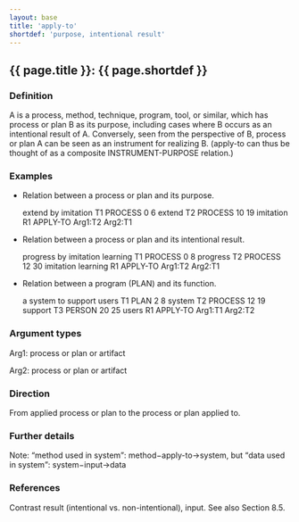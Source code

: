 ```yaml
---
layout: base
title: 'apply-to'
shortdef: 'purpose, intentional result'
---
```


## <a class="relation" nolink>{{ page.title }}</a>: {{ page.shortdef }}


### Definition

A is a process, method, technique, program, tool, or similar, which
has process or plan B as its purpose, including cases where B occurs
as an intentional result of A. Conversely, seen from the perspective
of B, process or plan A can be seen as an instrument for realizing
B. (<a class="relation" nolink>apply-to</a> can thus be thought of as a composite INSTRUMENT-PURPOSE
relation.)


### Examples

* Relation between a process or plan and its purpose.

  <div class="ann-annotation">
  extend by imitation
  T1 PROCESS 0 6 extend
  T2 PROCESS 10 19 imitation
  R1 APPLY-TO Arg1:T2 Arg2:T1
  </div>

* Relation between a process or plan and its intentional result.

  <div class="ann-annotation">
  progress by imitation learning
  T1 PROCESS 0 8 progress
  T2 PROCESS 12 30 imitation learning
  R1 APPLY-TO Arg1:T2 Arg2:T1
  </div>


* Relation between a program (PLAN) and its function.

  <div class="ann-annotation">
  a system to support users
  T1 PLAN 2 8 system
  T2 PROCESS 12 19 support
  T3 PERSON 20 25 users
  R1 APPLY-TO Arg1:T1 Arg2:T2
  </div>



### Argument types

Arg1: <a class="span" nolink>process</a> or <a class="span" nolink>plan</a> or <a class="span" nolink>artifact</a>

Arg2: <a class="span" nolink>process</a> or <a class="span" nolink>plan</a> or <a class="span" nolink>artifact</a>


### Direction

From applied <a class="span" nolink>process</a> or <a class="span" nolink>plan</a> to the <a class="span" nolink>process</a> or <a class="span" nolink>plan</a> applied to.


### Further details

Note: <q>method used in system</q>: method−<a class="relation" nolink>apply-to</a>→system, but <q>data used in system</q>: system−<a class="relation" nolink>input</a>→data


### References

Contrast <a class="relation">result</a> (intentional
vs. non-intentional), <a class="relation">input</a>.
See also Section 8.5.
